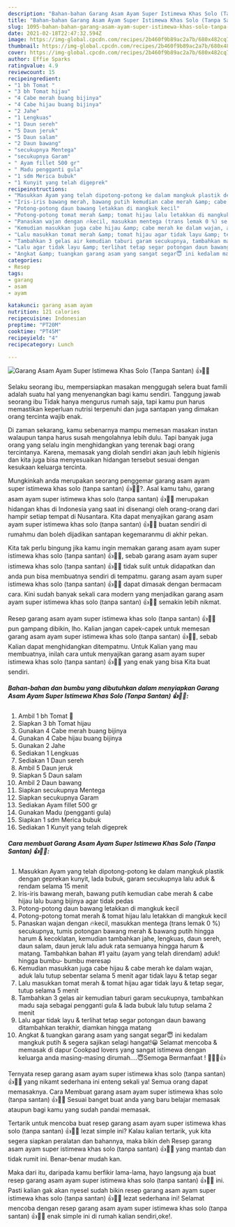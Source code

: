 ```yaml
---
description: "Bahan-bahan Garang Asam Ayam Super Istimewa Khas Solo (Tanpa Santan) 👍💚😇 Sederhana Untuk Jualan"
title: "Bahan-bahan Garang Asam Ayam Super Istimewa Khas Solo (Tanpa Santan) 👍💚😇 Sederhana Untuk Jualan"
slug: 1095-bahan-bahan-garang-asam-ayam-super-istimewa-khas-solo-tanpa-santan-sederhana-untuk-jualan
date: 2021-02-18T22:47:32.594Z
image: https://img-global.cpcdn.com/recipes/2b460f9b89ac2a7b/680x482cq70/garang-asam-ayam-super-istimewa-khas-solo-tanpa-santan-👍💚😇-foto-resep-utama.jpg
thumbnail: https://img-global.cpcdn.com/recipes/2b460f9b89ac2a7b/680x482cq70/garang-asam-ayam-super-istimewa-khas-solo-tanpa-santan-👍💚😇-foto-resep-utama.jpg
cover: https://img-global.cpcdn.com/recipes/2b460f9b89ac2a7b/680x482cq70/garang-asam-ayam-super-istimewa-khas-solo-tanpa-santan-👍💚😇-foto-resep-utama.jpg
author: Effie Sparks
ratingvalue: 4.9
reviewcount: 15
recipeingredient:
- "1 bh Tomat "
- "3 bh Tomat hijau"
- "4 Cabe merah buang bijinya"
- "4 Cabe hijau buang bijinya"
- "2 Jahe"
- "1 Lengkuas"
- "1 Daun sereh"
- "5 Daun jeruk"
- "5 Daun salam"
- "2 Daun bawang"
- "secukupnya Mentega"
- "secukupnya Garam"
- " Ayam fillet 500 gr"
- " Madu pengganti gula"
- "1 sdm Merica bubuk"
- "1 Kunyit yang telah digeprek"
recipeinstructions:
- "Masukkan Ayam yang telah dipotong-potong ke dalam mangkuk plastik dengan geprekan kunyit, lada bubuk, garam secukupnya lalu aduk &amp; rendam selama 15 menit"
- "Iris-iris bawang merah, bawang putih kemudian cabe merah &amp; cabe hijau lalu buang bijinya agar tidak pedas"
- "Potong-potong daun bawang letakkan di mangkuk kecil"
- "Potong-potong tomat merah &amp; tomat hijau lalu letakkan di mangkuk kecil"
- "Panaskan wajan dengan 🔥kecil, masukkan mentega (trans lemak 0 %) secukupnya, tumis potongan bawang merah &amp; bawang putih hingga harum &amp; kecoklatan, kemudian tambahkan jahe, lengkuas, daun sereh, daun salam, daun jeruk lalu aduk rata semuanya hingga harum &amp; matang. Tambahkan bahan #1 yaitu (ayam yang telah direndam) aduk! hingga bumbu- bumbu meresap"
- "Kemudian masukkan juga cabe hijau &amp; cabe merah ke dalam wajan, aduk lalu tutup sebentar selama 5 menit agar tidak layu &amp; tetap segar"
- "Lalu masukkan tomat merah &amp; tomat hijau agar tidak layu &amp; tetap segar, tutup selama 5 menit"
- "Tambahkan 3 gelas air kemudian taburi garam secukupnya, tambahkan madu saja sebagai pengganti gula &amp; lada bubuk lalu tutup selama 2 menit"
- "Lalu agar tidak layu &amp; terlihat tetap segar potongan daun bawang ditambahkan terakhir, diamkan hingga matang"
- "Angkat &amp; tuangkan garang asam yang sangat segar😇 ini kedalam mangkuk putih &amp; segera sajikan selagi hangat!😀 Selamat mencoba &amp; memasak di dapur Cookpad lovers yang sangat istimewa dengan keluarga anda masing-masing dirumah....😇Semoga Bermanfaat ! 💚🙏🏻👍"
categories:
- Resep
tags:
- garang
- asam
- ayam

katakunci: garang asam ayam 
nutrition: 121 calories
recipecuisine: Indonesian
preptime: "PT20M"
cooktime: "PT45M"
recipeyield: "4"
recipecategory: Lunch

---
```



![Garang Asam Ayam Super Istimewa Khas Solo (Tanpa Santan) 👍💚😇](https://img-global.cpcdn.com/recipes/2b460f9b89ac2a7b/680x482cq70/garang-asam-ayam-super-istimewa-khas-solo-tanpa-santan-👍💚😇-foto-resep-utama.jpg)

Selaku seorang ibu, mempersiapkan masakan menggugah selera buat famili adalah suatu hal yang menyenangkan bagi kamu sendiri. Tanggung jawab seorang ibu Tidak hanya mengurus rumah saja, tapi kamu pun harus memastikan keperluan nutrisi terpenuhi dan juga santapan yang dimakan orang tercinta wajib enak.

Di zaman  sekarang, kamu sebenarnya mampu memesan masakan instan walaupun tanpa harus susah mengolahnya lebih dulu. Tapi banyak juga orang yang selalu ingin menghidangkan yang terenak bagi orang tercintanya. Karena, memasak yang diolah sendiri akan jauh lebih higienis dan kita juga bisa menyesuaikan hidangan tersebut sesuai dengan kesukaan keluarga tercinta. 



Mungkinkah anda merupakan seorang penggemar garang asam ayam super istimewa khas solo (tanpa santan) 👍💚😇?. Asal kamu tahu, garang asam ayam super istimewa khas solo (tanpa santan) 👍💚😇 merupakan hidangan khas di Indonesia yang saat ini disenangi oleh orang-orang dari hampir setiap tempat di Nusantara. Kita dapat menyajikan garang asam ayam super istimewa khas solo (tanpa santan) 👍💚😇 buatan sendiri di rumahmu dan boleh dijadikan santapan kegemaranmu di akhir pekan.

Kita tak perlu bingung jika kamu ingin memakan garang asam ayam super istimewa khas solo (tanpa santan) 👍💚😇, sebab garang asam ayam super istimewa khas solo (tanpa santan) 👍💚😇 tidak sulit untuk didapatkan dan anda pun bisa membuatnya sendiri di tempatmu. garang asam ayam super istimewa khas solo (tanpa santan) 👍💚😇 dapat dimasak dengan bermacam cara. Kini sudah banyak sekali cara modern yang menjadikan garang asam ayam super istimewa khas solo (tanpa santan) 👍💚😇 semakin lebih nikmat.

Resep garang asam ayam super istimewa khas solo (tanpa santan) 👍💚😇 pun gampang dibikin, lho. Kalian jangan capek-capek untuk memesan garang asam ayam super istimewa khas solo (tanpa santan) 👍💚😇, sebab Kalian dapat menghidangkan ditempatmu. Untuk Kalian yang mau membuatnya, inilah cara untuk menyajikan garang asam ayam super istimewa khas solo (tanpa santan) 👍💚😇 yang enak yang bisa Kita buat sendiri.

<!--inarticleads1-->

##### Bahan-bahan dan bumbu yang dibutuhkan dalam menyiapkan Garang Asam Ayam Super Istimewa Khas Solo (Tanpa Santan) 👍💚😇:

1. Ambil 1 bh Tomat 🍅
1. Siapkan 3 bh Tomat hijau
1. Gunakan 4 Cabe merah buang bijinya
1. Gunakan 4 Cabe hijau buang bijinya
1. Gunakan 2 Jahe
1. Sediakan 1 Lengkuas
1. Sediakan 1 Daun sereh
1. Ambil 5 Daun jeruk
1. Siapkan 5 Daun salam
1. Ambil 2 Daun bawang
1. Siapkan secukupnya Mentega
1. Siapkan secukupnya Garam
1. Sediakan  Ayam fillet 500 gr
1. Gunakan  Madu (pengganti gula)
1. Siapkan 1 sdm Merica bubuk
1. Sediakan 1 Kunyit yang telah digeprek




<!--inarticleads2-->

##### Cara membuat Garang Asam Ayam Super Istimewa Khas Solo (Tanpa Santan) 👍💚😇:

1. Masukkan Ayam yang telah dipotong-potong ke dalam mangkuk plastik dengan geprekan kunyit, lada bubuk, garam secukupnya lalu aduk &amp; rendam selama 15 menit
1. Iris-iris bawang merah, bawang putih kemudian cabe merah &amp; cabe hijau lalu buang bijinya agar tidak pedas
1. Potong-potong daun bawang letakkan di mangkuk kecil
1. Potong-potong tomat merah &amp; tomat hijau lalu letakkan di mangkuk kecil
1. Panaskan wajan dengan 🔥kecil, masukkan mentega (trans lemak 0 %) secukupnya, tumis potongan bawang merah &amp; bawang putih hingga harum &amp; kecoklatan, kemudian tambahkan jahe, lengkuas, daun sereh, daun salam, daun jeruk lalu aduk rata semuanya hingga harum &amp; matang. Tambahkan bahan #1 yaitu (ayam yang telah direndam) aduk! hingga bumbu- bumbu meresap
1. Kemudian masukkan juga cabe hijau &amp; cabe merah ke dalam wajan, aduk lalu tutup sebentar selama 5 menit agar tidak layu &amp; tetap segar
1. Lalu masukkan tomat merah &amp; tomat hijau agar tidak layu &amp; tetap segar, tutup selama 5 menit
1. Tambahkan 3 gelas air kemudian taburi garam secukupnya, tambahkan madu saja sebagai pengganti gula &amp; lada bubuk lalu tutup selama 2 menit
1. Lalu agar tidak layu &amp; terlihat tetap segar potongan daun bawang ditambahkan terakhir, diamkan hingga matang
1. Angkat &amp; tuangkan garang asam yang sangat segar😇 ini kedalam mangkuk putih &amp; segera sajikan selagi hangat!😀 Selamat mencoba &amp; memasak di dapur Cookpad lovers yang sangat istimewa dengan keluarga anda masing-masing dirumah....😇Semoga Bermanfaat ! 💚🙏🏻👍




Ternyata resep garang asam ayam super istimewa khas solo (tanpa santan) 👍💚😇 yang nikamt sederhana ini enteng sekali ya! Semua orang dapat memasaknya. Cara Membuat garang asam ayam super istimewa khas solo (tanpa santan) 👍💚😇 Sesuai banget buat anda yang baru belajar memasak ataupun bagi kamu yang sudah pandai memasak.

Tertarik untuk mencoba buat resep garang asam ayam super istimewa khas solo (tanpa santan) 👍💚😇 lezat simple ini? Kalau kalian tertarik, yuk kita segera siapkan peralatan dan bahannya, maka bikin deh Resep garang asam ayam super istimewa khas solo (tanpa santan) 👍💚😇 yang mantab dan tidak rumit ini. Benar-benar mudah kan. 

Maka dari itu, daripada kamu berfikir lama-lama, hayo langsung aja buat resep garang asam ayam super istimewa khas solo (tanpa santan) 👍💚😇 ini. Pasti kalian gak akan nyesel sudah bikin resep garang asam ayam super istimewa khas solo (tanpa santan) 👍💚😇 lezat sederhana ini! Selamat mencoba dengan resep garang asam ayam super istimewa khas solo (tanpa santan) 👍💚😇 enak simple ini di rumah kalian sendiri,oke!.

